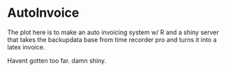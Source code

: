 # AutoInvoice 
The plot here is to make an auto invoicing system w/ R and a shiny server that takes the backupdata base from time recorder pro and turns it into a latex invoice.

Havent gotten too far. damn shiny.
